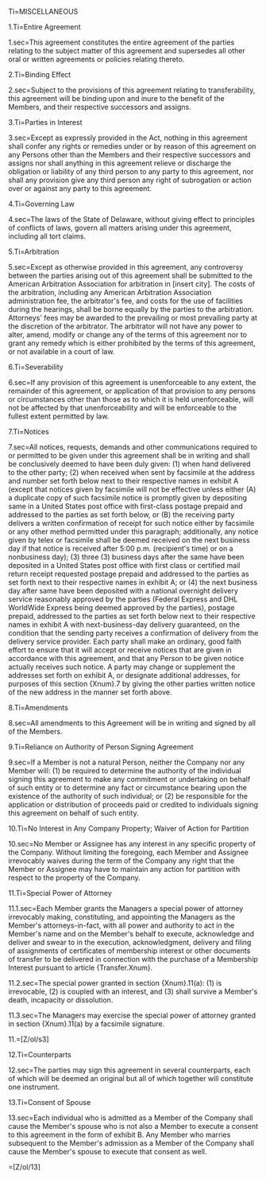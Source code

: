 Ti=MISCELLANEOUS

1.Ti=Entire Agreement

1.sec=This agreement constitutes the entire agreement of the parties relating to the subject matter of this agreement and supersedes all other oral or written agreements or policies relating thereto.

2.Ti=Binding Effect

2.sec=Subject to the provisions of this agreement relating to transferability, this agreement will be binding upon and inure to the benefit of the Members, and their respective successors and assigns.

3.Ti=Parties in Interest

3.sec=Except as expressly provided in the Act, nothing in this agreement shall confer any rights or remedies under or by reason of this agreement on any Persons other than the Members and their respective successors and assigns nor shall anything in this agreement relieve or discharge the obligation or liability of any third person to any party to this agreement, nor shall any provision give any third person any right of subrogation or action over or against any party to this agreement.

4.Ti=Governing Law

4.sec=The laws of the State of Delaware, without giving effect to principles of conflicts of laws, govern all matters arising under this agreement, including all tort claims.

5.Ti=Arbitration

5.sec=Except as otherwise provided in this agreement, any controversy between the parties arising out of this agreement shall be submitted to the American Arbitration Association for arbitration in [insert city]. The costs of the arbitration, including any American Arbitration Association administration fee, the arbitrator's fee, and costs for the use of facilities during the hearings, shall be borne equally by the parties to the arbitration. Attorneys' fees may be awarded to the prevailing or most prevailing party at the discretion of the arbitrator. The arbitrator will not have any power to alter, amend, modify or change any of the terms of this agreement nor to grant any remedy which is either prohibited by the terms of this agreement, or not available in a court of law.

6.Ti=Severability

6.sec=If any provision of this agreement is unenforceable to any extent, the remainder of this agreement, or application of that provision to any persons or circumstances other than those as to which it is held unenforceable, will not be affected by that unenforceability and will be enforceable to the fullest extent permitted by law.

7.Ti=Notices

7.sec=All notices, requests, demands and other communications required to or permitted to be given under this agreement shall be in writing and shall be conclusively deemed to have been duly given: (1) when hand delivered to the other party; (2) when received when sent by facsimile at the address and number set forth below next to their respective names in exhibit A (except that notices given by facsimile will not be effective unless either (A) a duplicate copy of such facsimile notice is promptly given by depositing same in a United States post office with first-class postage prepaid and addressed to the parties as set forth below, or (B) the receiving party delivers a written confirmation of receipt for such notice either by facsimile or any other method permitted under this paragraph; additionally, any notice given by telex or facsimile shall be deemed received on the next business day if that notice is received after 5:00 p.m. (recipient's time) or on a nonbusiness day); (3) three (3) business days after the same have been deposited in a United States post office with first class or certified mail return receipt requested postage prepaid and addressed to the parties as set forth next to their respective names in exhibit A; or (4) the next business day after same have been deposited with a national overnight delivery service reasonably approved by the parties (Federal Express and DHL WorldWide Express being deemed approved by the parties), postage prepaid, addressed to the parties as set forth below next to their respective names in exhibit A with next-business-day delivery guaranteed, on the condition that the sending party receives a confirmation of delivery from the delivery service provider. Each party shall make an ordinary, good faith effort to ensure that it will accept or receive notices that are given in accordance with this agreement, and that any Person to be given notice actually receives such notice. A party may change or supplement the addresses set forth on exhibit A, or designate additional addresses, for purposes of this section {Xnum}.7 by giving the other parties written notice of the new address in the manner set forth above.

8.Ti=Amendments

8.sec=All amendments to this Agreement will be in writing and signed by all of the Members.

9.Ti=Reliance on Authority of Person Signing Agreement

9.sec=If a Member is not a natural Person, neither the Company nor any Member will: (1) be required to determine the authority of the individual signing this agreement to make any commitment or undertaking on behalf of such entity or to determine any fact or circumstance bearing upon the existence of the authority of such individual; or (2) be responsible for the application or distribution of proceeds paid or credited to individuals signing this agreement on behalf of such entity.

10.Ti=No Interest in Any Company Property; Waiver of Action for Partition

10.sec=No Member or Assignee has any interest in any specific property of the Company.  Without limiting the foregoing, each Member and Assignee irrevocably waives during the term of the Company any right that the Member or Assignee may have to maintain any action for partition with respect to the property of the Company.

11.Ti=Special Power of Attorney

11.1.sec=Each Member grants the Managers a special power of attorney irrevocably making, constituting, and appointing the Managers as the Member's attorneys-in-fact, with all power and authority to act in the Member's name and on the Member's behalf to execute, acknowledge and deliver and swear to in the execution, acknowledgment, delivery and filing of assignments of certificates of membership interest or other documents of transfer to be delivered in connection with the purchase of a Membership Interest pursuant to article {Transfer.Xnum}.

11.2.sec=The special power granted in section {Xnum}.11(a): (1) is irrevocable, (2) is coupled with an interest, and (3) shall survive a Member's death, incapacity or dissolution.

11.3.sec=The Managers may exercise the special power of attorney granted in section {Xnum}.11(a) by a facsimile signature.

11.=[Z/ol/s3]

12.Ti=Counterparts

12.sec=The parties may sign this agreement in several counterparts, each of which will be deemed an original but all of which together will constitute one instrument.

13.Ti=Consent of Spouse

13.sec=Each individual who is admitted as a Member of the Company shall cause the Member's spouse who is not also a Member to execute a consent to this agreement in the form of exhibit B. Any Member who marries subsequent to the Member's admission as a Member of the Company shall cause the Member's spouse to execute that consent as well.

=[Z/ol/13]